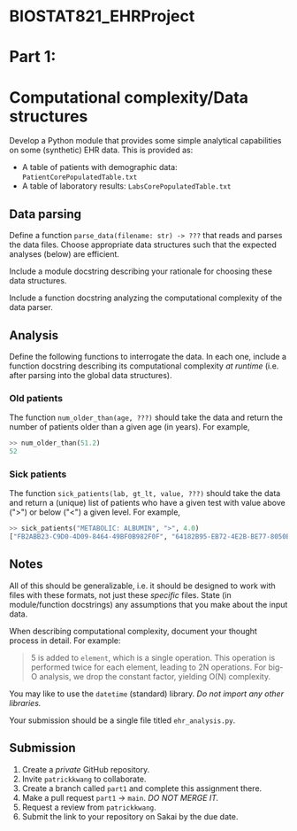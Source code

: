 # BIOSTAT821_EHRProject

# Part 1:
# Computational complexity/Data structures

Develop a Python module that provides some simple analytical capabilities on some (synthetic) EHR data. This is provided as:

* A table of patients with demographic data: `PatientCorePopulatedTable.txt`
* A table of laboratory results: `LabsCorePopulatedTable.txt`

## Data parsing

Define a function `parse_data(filename: str) -> ???` that reads and parses the data files. Choose appropriate data structures such that the expected analyses (below) are efficient.

Include a module docstring describing your rationale for choosing these data structures.

Include a function docstring analyzing the computational complexity of the data parser.

## Analysis

Define the following functions to interrogate the data. In each one, include a function docstring describing its computational complexity _at runtime_ (i.e. after parsing into the global data structures).

### Old patients

The function `num_older_than(age, ???)` should take the data and return the number of patients older than a given age (in years). For example,

```python
>> num_older_than(51.2)
52
```

### Sick patients

The function `sick_patients(lab, gt_lt, value, ???)` should take the data and return a (unique) list of patients who have a given test with value above (">") or below ("<") a given level. For example,

```python
>> sick_patients("METABOLIC: ALBUMIN", ">", 4.0)
["FB2ABB23-C9D0-4D09-8464-49BF0B982F0F", "64182B95-EB72-4E2B-BE77-8050B71498CE"]
```

## Notes

All of this should be generalizable, i.e. it should be designed to work with files with these formats, not just these _specific_ files. State (in module/function docstrings) any assumptions that you make about the input data.

When describing computational complexity, document your thought process in detail. For example:

> 5 is added to `element`, which is a single operation. This operation is performed twice for each element, leading to 2N operations. For big-O analysis, we drop the constant factor, yielding O(N) complexity.

You may like to use the `datetime` (standard) library. _Do not import any other libraries._

Your submission should be a single file titled `ehr_analysis.py`.

## Submission

1. Create a _private_ GitHub repository.
2. Invite `patrickkwang` to collaborate.
3. Create a branch called `part1` and complete this assignment there.
4. Make a pull request `part1` -> `main`. _DO NOT MERGE IT._
5. Request a review from `patrickkwang`.
6. Submit the link to your repository on Sakai by the due date.
